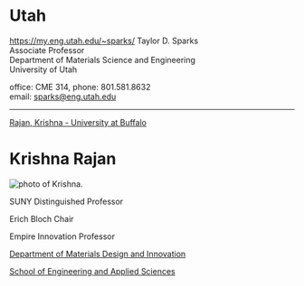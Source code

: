 # Utah
https://my.eng.utah.edu/~sparks/
Taylor D. Sparks  
Associate Professor  
Department of Materials Science and Engineering  
University of Utah  
  
office: CME 314, phone: 801.581.8632  
email: sparks@eng.utah.edu

___

[Rajan, Krishna - University at Buffalo](https://engineering.buffalo.edu/home/research/faculty/named-professors.host.html/content/shared/engineering/materials-design-innovation/profiles/faculty/rajan-krishna.html)
# Krishna Rajan

![photo of Krishna.](https://engineering.buffalo.edu/content/shared/engineering/materials-design-innovation/profiles/faculty/rajan-krishna/jcr%3acontent/profileinfo.img.140.140.z.jpg/1591724107907.jpg)

SUNY Distinguished Professor

Erich Bloch Chair

Empire Innovation Professor

[Department of Materials Design and Innovation](https://engineering.buffalo.edu/materials-design-innovation.html)

[School of Engineering and Applied Sciences](http://engineering.buffalo.edu/)